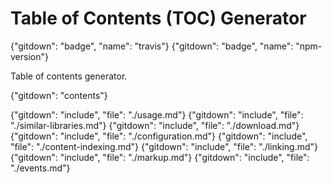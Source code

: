 # Table of Contents (TOC) Generator

{"gitdown": "badge", "name": "travis"}
{"gitdown": "badge", "name": "npm-version"}

<!--
[![Tweet Button](./.gitdown/tweet-button.png)](https://twitter.com/intent/tweet?text=%23JavaScript%20library%20to%20generate%20table%20of%20contents%20for%20a%20given%20area%20of%20content.&url=https://github.com/gajus/contents&via=kuizinas)
-->

Table of contents generator.

{"gitdown": "contents"}

{"gitdown": "include", "file": "./usage.md"}
{"gitdown": "include", "file": "./similar-libraries.md"}
{"gitdown": "include", "file": "./download.md"}
{"gitdown": "include", "file": "./configuration.md"}
{"gitdown": "include", "file": "./content-indexing.md"}
{"gitdown": "include", "file": "./linking.md"}
{"gitdown": "include", "file": "./markup.md"}
{"gitdown": "include", "file": "./events.md"}
